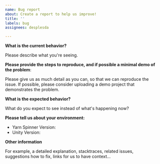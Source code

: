 ```yaml
---
name: Bug report
about: Create a report to help us improve!
title: ''
labels: bug
assignees: desplesda

---
```


**What is the current behavior?**

Please describe what you're seeing.

**Please provide the steps to reproduce, and if possible a minimal demo of the problem**:

Please give us as much detail as you can, so that we can reproduce the issue. If possible, please consider uploading a demo project that demonstrates the problem.

**What is the expected behavior?**

What do you expect to see instead of what's happening now?

**Please tell us about your environment:**
  
  - Yarn Spinner Version: 
  - Unity Version:

**Other information** 

For example, a detailed explanation, stacktraces, related issues, suggestions how to fix, links for us to have context...
